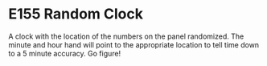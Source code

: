 # E155 Random Clock
A clock with the location of the numbers on the panel randomized. The minute and hour hand will point to the appropriate location to tell time down to a 5 minute accuracy. Go figure!

